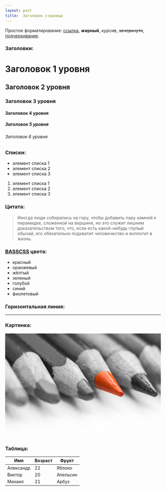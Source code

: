 ```yaml
---
layout: post
title:  Заголовок страницы
---
```


Простое форматирование: [ссылка](https://tsjgomzovo.github.io/), **жирный**, *курсив*, <del>зачеркнуто</del>, <ins>подчеркивание</ins>.

<!--more-->

### Заголовки:

# Заголовок 1 уровня

## Заголовок 2 уровня

### Заголовок 3 уровня

#### Заголовок 4 уровня

##### Заголовок 5 уровня

###### Заголовок 6 уровня

### Списки:

- элемент списка 1
- элемент списка 2
- элемент списка 3

1. элемент списка 1
2. элемент списка 2
3. элемент списка 3

### Цитата:

> Иногда люди собирались на гору, чтобы добавить пару камней к пирамидке, сложенной на вершине, но это служит лишним доказательством того, что, если есть какой-нибудь глупый обычай, его обязательно подхватит человечество и воплотит в жизнь.

### [BASSCSS](http://www.basscss.com/) цвета:

- <span class="red">красный</span>
- <span class="orange">оранжевый</span>
- <span class="yellow">жёлтый</span>
- <span class="green">зеленый</span>
- <span class="blue">голубой</span>
- <span class="navy">синий</span>
- <span class="purple">фиолетовый</span>

### Горизонтальная линия:

-----------------------

### Картинка:

![](/assets/img/image.jpg)

### Таблица:

<table>
	<thead>
		<tr>
			<th>Имя</th>
			<th>Возраст</th>
			<th>Фрукт</th>
		</tr>
	</thead>
	<tbody>
		<tr>
			<td>Александр</td>
			<td>22</td>
			<td>Яблоко</td>
		</tr>
		<tr>
			<td>Виктор</td>
			<td>20</td>
			<td>Апельсин</td>
		</tr>
		<tr>
			<td>Михаил</td>
			<td>21</td>
			<td>Арбуз</td>
		</tr>
	</tbody>
</table>